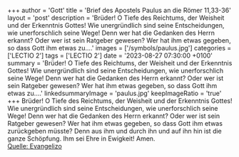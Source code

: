 +++
author = 'Gott'
title = 'Brief des Apostels Paulus an die Römer 11,33-36'
layout = 'post'
description = 'Brüder! O Tiefe des Reichtums, der Weisheit und der Erkenntnis Gottes! Wie unergründlich sind seine Entscheidungen, wie unerforschlich seine Wege! Denn wer hat die Gedanken des Herrn erkannt? Oder wer ist sein Ratgeber gewesen? Wer hat ihm etwas gegeben, so dass Gott ihm etwas zu....'
images = ['/symbols/paulus.jpg']
categories = ['LECTIO 2']
tags = ['LECTIO 2']
date = '2023-08-27 07:30:00 +0100'
summary = 'Brüder! O Tiefe des Reichtums, der Weisheit und der Erkenntnis Gottes! Wie unergründlich sind seine Entscheidungen, wie unerforschlich seine Wege! Denn wer hat die Gedanken des Herrn erkannt? Oder wer ist sein Ratgeber gewesen? Wer hat ihm etwas gegeben, so dass Gott ihm etwas zu....'
linkedsummaryImage = 'paulus.jpg'
keepImageRatio = 'true'
+++
Brüder! O Tiefe des Reichtums, der Weisheit und der Erkenntnis Gottes! Wie unergründlich sind seine Entscheidungen, wie unerforschlich seine Wege!
Denn wer hat die Gedanken des Herrn erkannt? Oder wer ist sein Ratgeber gewesen?
Wer hat ihm etwas gegeben, so dass Gott ihm etwas zurückgeben müsste?
Denn aus ihm und durch ihn und auf ihn hin ist die ganze Schöpfung.<!--more--> Ihm sei Ehre in Ewigkeit! Amen.<br> [Quelle: Evangelizo](https://evangeliumtagfuertag.org/DE/gospel)